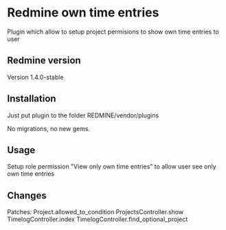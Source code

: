# Redmine own time entries

Plugin which allow to setup project permisions to show own time entries to user


## Redmine version

Version 1.4.0-stable


## Installation

Just put plugin to the folder REDMINE/vendor/plugins

No migrations, no new gems.


## Usage

Setup role permission "View only own time entries" to allow user see only own time entries


## Changes

Patches:
  Project.allowed_to_condition
  ProjectsController.show
  TimelogController.index
  TimelogController.find_optional_project
